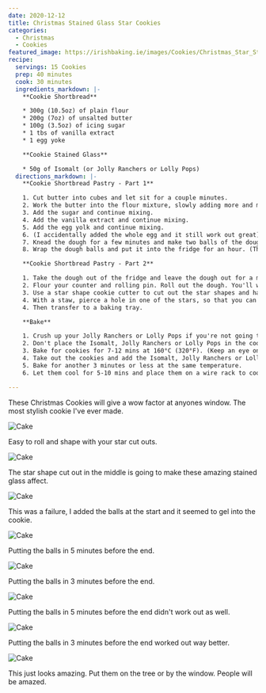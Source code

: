 ```yaml
---
date: 2020-12-12
title: Christmas Stained Glass Star Cookies
categories:
  - Christmas
  - Cookies
featured_image: https://irishbaking.ie/images/Cookies/Christmas_Star_Stained_Glass_Cookies/Image_9.jpg
recipe:
  servings: 15 Cookies
  prep: 40 minutes
  cook: 30 minutes
  ingredients_markdown: |-
    **Cookie Shortbread**

    * 300g (10.5oz) of plain flour
    * 200g (7oz) of unsalted butter
    * 100g (3.5oz) of icing sugar
    * 1 tbs of vanilla extract
    * 1 egg yoke

    **Cookie Stained Glass**

    * 50g of Isomalt (or Jolly Ranchers or Lolly Pops)
  directions_markdown: |-
    **Cookie Shortbread Pastry - Part 1**

    1. Cut butter into cubes and let sit for a couple minutes.
    2. Work the butter into the flour mixture, slowly adding more and more softened butter cubes. Best thing to do is with clean hands to squish the flour and butter together with your thumbs and fingers. Keep going till it all looks incorporated.
    3. Add the sugar and continue mixing.
    4. Add the vanilla extract and continue mixing.
    5. Add the egg yolk and continue mixing.
    6. (I accidentally added the whole egg and it still work out great) (Add more icing sugar if the mix is too wet)
    7. Knead the dough for a few minutes and make two balls of the dough.
    8. Wrap the dough balls and put it into the fridge for an hour. (This will last for longer but after maybe two days it'll be more difficult to roll out)

    **Cookie Shortbread Pastry - Part 2**

    1. Take the dough out of the fridge and leave the dough out for a minimum of 15 mins.
    2. Flour your counter and rolling pin. Roll out the dough. You'll want it to be about 2mm thick.
    3. Use a star shape cookie cutter to cut out the star shapes and have star shaped holes in the middle.
    4. With a staw, pierce a hole in one of the stars, so that you can put string through it later.
    4. Then transfer to a baking tray.

    **Bake**

    1. Crush up your Jolly Ranchers or Lolly Pops if you're not going to be using Isomalt.
    2. Don't place the Isomalt, Jolly Ranchers or Lolly Pops in the cookie holes just yet.
    3. Bake for cookies for 7-12 mins at 160°C (320°F). (Keep an eye on them to get make sure they're all the same color)
    4. Take out the cookies and add the Isomalt, Jolly Ranchers or Lolly Pops in the center of the cookies.
    5. Bake for another 3 minutes or less at the same temperature.	
    6. Let them cool for 5-10 mins and place them on a wire rack to cool more. The Isomalt will be difficult to remove from the baking tray straight away.

---
```

These Christmas Cookies will give a wow factor at anyones window. The most stylish cookie I've ever made.

![Cake](https://irishbaking.ie/images/Cookies/Christmas_Star_Stained_Glass_Cookies/Image_1.jpg)

Easy to roll and shape with your star cut outs.

![Cake](https://irishbaking.ie/images/Cookies/Christmas_Star_Stained_Glass_Cookies/Image_2.jpg)

The star shape cut out in the middle is going to make these amazing stained glass affect.

![Cake](https://irishbaking.ie/images/Cookies/Christmas_Star_Stained_Glass_Cookies/Image_3.jpg)

This was a failure, I added the balls at the start and it seemed to gel into the cookie. 

![Cake](https://irishbaking.ie/images/Cookies/Christmas_Star_Stained_Glass_Cookies/Image_4.jpg)

Putting the balls in 5 minutes before the end.

![Cake](https://irishbaking.ie/images/Cookies/Christmas_Star_Stained_Glass_Cookies/Image_5.jpg)

Putting the balls in 3 minutes before the end.

![Cake](https://irishbaking.ie/images/Cookies/Christmas_Star_Stained_Glass_Cookies/Image_6.jpg)

Putting the balls in 5 minutes before the end didn't work out as well.

![Cake](https://irishbaking.ie/images/Cookies/Christmas_Star_Stained_Glass_Cookies/Image_7.jpg)

Putting the balls in 3 minutes before the end worked out way better.

![Cake](https://irishbaking.ie/images/Cookies/Christmas_Star_Stained_Glass_Cookies/Image_8.jpg)

This just looks amazing. Put them on the tree or by the window. People will be amazed.

